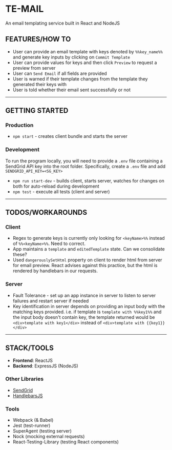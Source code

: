 # TE-MAIL

An email templating service built in React and NodeJS

## FEATURES/HOW TO

- User can provide an email template with keys denoted by `%%key_name%%` and generate key inputs by clicking on `Commit Template`
- User can provide values for keys and then click `Preview` to request a preview from server
- User can `Send Email` if all fields are provided
- User is warned if their template changes from the template they generated their keys with
- User is told whether their email sent successfully or not

---

## GETTING STARTED

### Production

- `npm start` - creates client bundle and starts the server

### Development

To run the program locally, you will need to provide a `.env` file containing a SendGrid API key into the root folder. Specifically, create a `.env` file and add `SENDGRID_API_KEY=<SG_KEY>`

- `npm run start-dev` - builds client, starts server, watches for changes on both for auto-reload during development
- `npm test` - execute all tests (client and server)

---

## TODOS/WORKAROUNDS

### Client

- Regex to generate keys is currently only looking for `<keyName>%%` instead of `%%<keyName>%%`. Need to correct.
- App maintains a `template` and `editedTemplate` state. Can we consolidate these?
- Used `dangerouslySetHtml` property on client to render html from server for email preview. React advises against this practice, but the html is rendered by handlebars in our requests.

### Server

- Fault Tolerance - set up an app instance in server to listen to server failures and restart server if needed
- Key identification in server depends on providing an input body with the matching keys provided. i.e. if template is `template with %%key1%%` and the input body doesn't contain key, the template returned would be `<div>template with key1</div>` instead of `<div>template with {{key1}}</div>`

---

## STACK/TOOLS

- **Frontend**: ReactJS
- **Backend**: ExpressJS (NodeJS)

### Other Libraries

- [SendGrid](https://github.com/sendgrid/sendgrid-nodejs)
- [HandlebarsJS](https://github.com/wycats/handlebars.js/)

### Tools

- Webpack (& Babel)
- Jest (test-runner)
- SuperAgent (testing server)
- Nock (mocking external requests)
- React-Testing-Library (testing React components)
